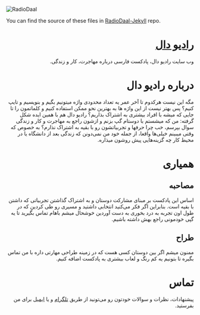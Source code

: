 ![RadioDaal](https://raw.githubusercontent.com/behnum/radioDaal/master/public/img/radiodaal-logo-en.png)

You can find the source of these files in [RadioDaal-Jekyll](https://github.com/arashThr/radioDaal-jekyll) repo.

<div dir="rtl">

# [رادیو دال](https://arashthr.github.io/radioDaal/)
وب سایت رادیو دال، پادکست فارسی درباره مهاجرت، کار و زندگی.

# درباره رادیو دال
مگه این نیست هرکدوم تا آخر عمر یه تعداد محدودی واژه میتونیم بگیم و بنویسیم و تایپ کنیم؟ پس بهتر نیست از این واژه ها به بهترین نحو ممکن استفاده کنیم و کلماتمون را تا جایی که میشه با افراد بیشتری به اشتراک بذاریم؟
رادیو دال هم با همین ایده شکل گرفته: من که میشستم با دوستام گپ بزنم و ازشون راجع به مهاجرت و کار و زندگی سوال بپرسم، خب چرا حرفها و تجربیاتشون رو با بقیه به اشتراک نذارم؟
به خصوص که وقتی میبینم خیلی‌ها واقعا، از جمله خود من نمی‌دونن که زندگی بعد از دانشگاه یا در محیط کار چه گزینه‌هایی پیش روشون میذاره.

# همیاری

## مصاحبه
اساس این پادکست بر مبنای مشارکت دوستان و به اشتراک گذاشتن تجربیاتی که داشتن با بقیه است. بنابراین اگر فکر می‌کنید انتخابی داشتید و مسیری رو طی کردین که در طول اون تجربه به درد بخوری به دست ‌آوردین خوشحال میشم باهام تماس بگیرید تا یه گپی خودمونی راجع بهش داشته باشیم.

## طراح
ممنون میشم اگر بین دوستان کسی هست که در زمینه طراحی مهارتی داره با من تماس بگیره تا بتونیم یه کم رنگ و لعاب بیشتری به پادکست اضافه کنیم.

# تماس
پیشنهادات، نظرات و سوالات خودتون رو می‌تونید از طریق [تلگرام](https://t.me/radioDaalBot) و یا [ایمیل](radioDaal@outlook.com) برای من بفرستید.

</div>